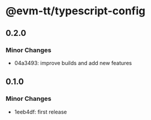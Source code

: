 # @evm-tt/typescript-config

## 0.2.0

### Minor Changes

- 04a3493: improve builds and add new features

## 0.1.0

### Minor Changes

- 1eeb4df: first release
